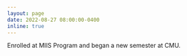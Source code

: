 ```yaml
---
layout: page
date: 2022-08-27 08:00:00-0400
inline: true
---
```


Enrolled at MIIS Program and began a new semester at CMU.
